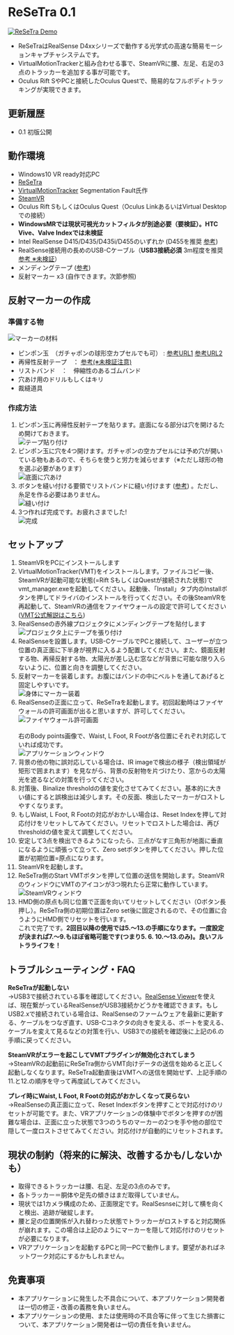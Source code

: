 # ReSeTra 0.1
[![ReSeTra Demo](https://img.youtube.com/vi/78mC2V_Br00/0.jpg)](https://www.youtube.com/watch?v=78mC2V_Br00)

* ReSeTraはRealSense D4xxシリーズで動作する光学式の高速な簡易モーションキャプチャシステムです。
* VirtualMotionTrackerと組み合わせる事で、SteamVRに腰、左足、右足の3点のトラッカーを追加する事が可能です。
* Oculus Rift SやPCと接続したOculus Questで、簡易的なフルボディトラッキングが実現できます。

## 更新履歴
* 0.1 初版公開

## 動作環境
* Windows10 VR ready対応PC
* [ReSeTra](https://dummy)
* [VirtualMotionTracker](https://github.com/gpsnmeajp/VirtualMotionTracker) Segmentation Fault氏作 
* [SteamVR](https://store.steampowered.com/app/250820/SteamVR/)
* Oculus Rift SもしくはOculus Quest（Oculus LinkあるいはVirtual Desktopでの接続）
 * **WindowsMRでは現状可視光カットフィルタが別途必要（要検証）。HTC Vive、Valve Indexでは未検証**
* Intel RealSense D415/D435/D435i/D455のいずれか (D455を推奨 [参考](https://store.intelrealsense.com/products.html?product_list_order=price))
* RealSense接続用の長めのUSB-Cケーブル（**USB3接続必須** 3m程度を推奨 [参考 ※未検証](https://www.amazon.co.jp/gp/product/B081N1W39Y/)）
* メンディングテープ ([参考](https://www.amazon.co.jp/dp/B0013N1VCO/))
* 反射マーカー x3 (自作できます。次節参照)

## 反射マーカーの作成
### 準備する物<br>

![マーカーの材料](/images/markerkit.png)

* ピンポン玉　（ガチャポンの球形空カプセルでも可） : [参考URL1](https://www.amazon.co.jp/dp/B073WDYLJK/) [参考URL2](https://www.amazon.co.jp/dp/B00MX2FNTG/)
* 再帰性反射テープ　： [参考(※未検証注意)](https://www.amazon.co.jp/dp/B00762A3LG/)
* リストバンド　：　伸縮性のあるゴムバンド
* 穴あけ用のドリルもしくはキリ
* 裁縫道具

### 作成方法

1. ピンポン玉に再帰性反射テープを貼ります。底面になる部分は穴を開けるため開けておきます。<br>
![テープ貼り付け](/images/taping.png)
1. ピンポン玉に穴を4つ開けます。ガチャポンの空カプセルには予め穴が開いている物もあるので、そちらを使うと労力を減らせます（※ただし球形の物を選ぶ必要があります）<br>
![底面に穴あけ](/images/drilling.png)
1. ボタンを縫い付ける要領でリストバンドに縫い付けます ([参考](https://kaden.watch.impress.co.jp/docs/column/lifestyle/1161391.html)) 。ただし、糸足を作る必要はありません。<br>
![縫い付け](/images/sewing.png)
1. 3つ作れば完成です。お疲れさまでした!<br>
![完成](/images/completemarker.png)

## セットアップ
1. SteamVRをPCにインストールします<br>
1. VirtualMotionTracker(VMT)をインストールします。ファイルコピー後、SteamVRが起動可能な状態(=Rift SもしくはQuestが接続された状態)でvmt_manager.exeを起動してください。起動後、「Install」タブ内のInstallボタンを押してドライバのインストールを行ってください。その後SteamVRを再起動して、SteamVRの通信をファイヤウォールの設定で許可してください ([VMT公式解説はこちら](https://github.com/gpsnmeajp/VirtualMotionTracker/blob/master/docs/howto.md))<br>
1. RealSenseの赤外線プロジェクタにメンディングテープを貼付します<br>
![プロジェクタ上にテープを張り付け](/images/tapedprojector.png)
1. RealSenseを設置します。USB-CケーブルでPCと接続して、ユーザーが立つ位置の真正面に下半身が視界に入るよう配置してください。また、鏡面反射する物、再帰反射する物、太陽光が差し込む窓などが背景に可能な限り入らないように、位置と向きを調整してください。<br>
1. 反射マーカーを装着します。お腹にはバンドの中にベルトを通してあげると固定しやすいです。<br>
![身体にマーカー装着](/images/bodymarker.png)<br>
1. RealSenseの正面に立って、ReSeTraを起動します。初回起動時はファイヤウォールの許可画面が出ると思いますが、許可してください。<br>
![ファイヤウォール許可画面](/images/warning.png)<br><br>
右のBody points画像で、Waist, L Foot, R Footが各位置にそれぞれ対応していれば成功です。<br>
![アプリケーションウィンドウ](/images/appwindow.png)<br>
1. 背景の他の物に誤対応している場合は、IR imageで検出の様子（検出領域が矩形で囲まれます）を見ながら、背景の反射物を片づけたり、窓からの太陽光を遮るなどの対策を行ってください。<br>
1. 対策後、Binalize thresholdの値を変化させてみてください。基本的に大きい値にすると誤検出は減少します。その反面、検出したマーカーがロストしやすくなります。<br>
1. もしWaist, L Foot, R Footの対応がおかしい場合は、Reset Indexを押して対応付けをリセットしてみてください。リセットでロストした場合は、再びthresholdの値を変えて調整してください。<br>
1. 安定して3点を検出できるようになったら、三点がなす三角形が地面に垂直になるように頑張って立って、Zero setボタンを押してください。押した位置が初期位置=原点になります。<br>
1. SteamVRを起動します。<br>
1. ReSeTra側のStart VMTボタンを押して位置の送信を開始します。SteamVRのウィンドウにVMTのアイコンが3つ現れたら正常に動作しています。<br>
![SteamVRウィンドウ](/images/steamvr.png)<br>
1. HMD側の原点も同じ位置で正面を向いてリセットしてください（Oボタン長押し）。ReSeTra側の初期位置はZero set後に固定されるので、その位置に合うようにHMD側でリセットを行います。<br>
これで完了です。**2回目以降の使用では5.～13.の手順になります。一度設定が決まれば7.～9.もほぼ省略可能です(つまり5. 6. 10.～13.のみ)。良いフルトラライフを！**<br>

## トラブルシューティング・FAQ
**ReSeTraが起動しない**<br>
→USB3で接続されている事を確認してください。[RealSense Viewer](https://github.com/IntelRealSense/librealsense/releases/download/v2.38.1/Intel.RealSense.Viewer.exe)を使えば、現在繋がっているRealSenseがUSB3接続かどうかを確認できます。もしUSB2.xで接続されている場合は、RealSenseのファームウェアを最新に更新する、ケーブルをつなぎ直す、USB-Cコネクタの向きを変える、ポートを変える、ケーブルを変えて見るなどの対策を行い、USB3での接続を確認後に上記の6.の手順に戻ってください。

**SteamVRがエラーを起こしてVMTプラグインが無効化されてしまう**<br>
→SteamVRの起動前にReSeTra側からVMT向けデータの送信を始めると正しく起動しなくなります。ReSeTra起動直後はVMTへの送信を開始せず、上記手順の11.と12.の順序を守って再度試してみてください。

**プレイ時にWaist, L Foot, R Footの対応がおかしくなって戻らない**<br>
→RealSenseの真正面に立って、Reset Indexボタンを押すことで対応付けのリセットが可能です。また、VRアプリケーションの体験中でボタンを押すのが困難な場合は、正面に立った状態で3つのうちのマーカーの2つを手や他の部位で隠して一度ロストさせてみてください。対応付けが自動的にリセットされます。

## 現状の制約（将来的に解決、改善するかも/しないかも）
* 取得できるトラッカーは腰、右足、左足の3点のみです。
* 各トラッカー＝胴体や足先の傾きはまだ取得していません。
* 現状では1カメラ構成のため、正面限定です。RealSesnseに対して横を向くと検出、追跡が破綻します。
* 腰と足の位置関係が入れ替わった状態でトラッカーがロストすると対応関係が崩れます。この場合は上記のようにマーカーを隠して対応付けのリセットが必要になります。
* VRアプリケーションを起動するPCと同一PCで動作します。要望があればネットワーク対応にするかもしれません。

## 免責事項
* 本アプリケーションに発生した不具合について、本アプリケーション開発者は一切の修正・改善の義務を負いません。
* 本アプリケーションの使用、または使用時の不具合等に伴って生じた損害について、本アプリケーション開発者は一切の責任を負いません。
